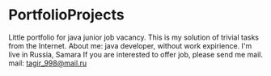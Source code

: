 # PortfolioProjects
Little portfolio for java junior job vacancy. This is my solution of trivial tasks from the Internet.
About me: java developer, without work expirience. I'm live in Russia, Samara
If you are interested to offer job, please send me mail.
mail: tagir_998@mail.ru

